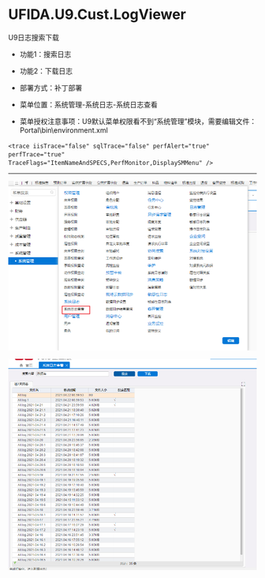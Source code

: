 # UFIDA.U9.Cust.LogViewer
U9日志搜索下载
- 功能1：搜索日志
- 功能2：下载日志


- 部署方式：补丁部署
- 菜单位置：系统管理-系统日志-系统日志查看
- 菜单授权注意事项：U9默认菜单权限看不到“系统管理”模块，需要编辑文件：Portal\bin\environment.xml

`<trace iisTrace="false" sqlTrace="false" perfAlert="true" perfTrace="true" TraceFlags="ItemNameAndSPECS,PerfMonitor,DisplaySMMenu" />`

------------

![image](https://raw.githubusercontent.com/idragonet/UFIDA.U9.Cust.LogViewer/main/QQ%E6%B5%8F%E8%A7%88%E5%99%A8%E6%88%AA%E5%9B%BE20210422100322Menu.png)

![image](https://raw.githubusercontent.com/idragonet/UFIDA.U9.Cust.LogViewer/main/QQ%E6%B5%8F%E8%A7%88%E5%99%A8%E6%88%AA%E5%9B%BE20210422100243.png)
